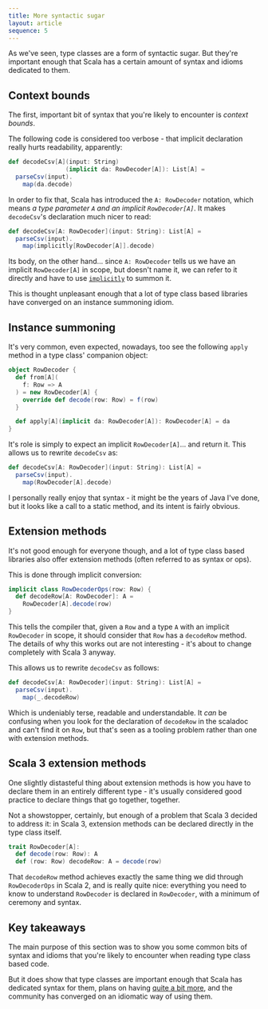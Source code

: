 ```yaml
---
title: More syntactic sugar
layout: article
sequence: 5
---
```


As we've seen, type classes are a form of syntactic sugar. But they're important enough that Scala has a certain amount of syntax and idioms dedicated to them.

## Context bounds

The first, important bit of syntax that you're likely to encounter is _context bounds_.

The following code is considered too verbose - that implicit declaration really hurts readability, apparently:

```scala
def decodeCsv[A](input: String)
                (implicit da: RowDecoder[A]): List[A] =
  parseCsv(input).
    map(da.decode)
```

In order to fix that, Scala has introduced the `A: RowDecoder` notation, which means _a type parameter `A` and an implicit `RowDecoder[A]`_. It makes `decodeCsv`'s declaration much nicer to read:

```scala
def decodeCsv[A: RowDecoder](input: String): List[A] =
  parseCsv(input).
    map(implicitly[RowDecoder[A]].decode)
```

Its body, on the other hand... since `A: RowDecoder` tells us we have an implicit `RowDecoder[A]` in scope, but doesn't name it, we can refer to it directly and have to use [`implicitly`] to summon it.

This is thought unpleasant enough that a lot of type class based libraries have converged on an instance summoning idiom.

## Instance summoning

It's very common, even expected, nowadays, too see the following `apply` method in a type class' companion object:

```scala
object RowDecoder {
  def from[A](
    f: Row => A
  ) = new RowDecoder[A] {
    override def decode(row: Row) = f(row)
  }

  def apply[A](implicit da: RowDecoder[A]): RowDecoder[A] = da
}
```

It's role is simply to expect an implicit `RowDecoder[A]`... and return it. This allows us to rewrite `decodeCsv` as:

```scala
def decodeCsv[A: RowDecoder](input: String): List[A] =
  parseCsv(input).
    map(RowDecoder[A].decode)
```

I personally really enjoy that syntax - it might be the years of Java I've done, but it looks like a call to a static method, and its intent is fairly obvious.

## Extension methods

It's not good enough for everyone though, and a lot of type class based libraries also offer extension methods (often referred to as syntax or ops).

This is done through implicit conversion:

```scala
implicit class RowDecoderOps(row: Row) {
  def decodeRow[A: RowDecoder]: A =
    RowDecoder[A].decode(row)
}
```

This tells the compiler that, given a `Row` and a type `A` with an implicit `RowDecoder` in scope, it should consider that `Row` has a `decodeRow` method. The details of why this works out are not interesting - it's about to change completely with Scala 3 anyway.

This allows us to rewrite `decodeCsv` as follows:

```scala
def decodeCsv[A: RowDecoder](input: String): List[A] =
  parseCsv(input).
    map(_.decodeRow)
```

Which is undeniably terse, readable and understandable. It *can* be confusing when you look for the declaration of `decodeRow` in the scaladoc and can't find it on `Row`, but that's seen as a tooling problem rather than one with extension methods.

## Scala 3 extension methods

One slightly distasteful thing about extension methods is how you have to declare them in an entirely different type - it's usually considered good practice to declare things that go together, together.

Not a showstopper, certainly, but enough of a problem that Scala 3 decided to address it: in Scala 3, extension methods can be declared directly in the type class itself.

```scala
trait RowDecoder[A]:
  def decode(row: Row): A
  def (row: Row) decodeRow: A = decode(row)
```

That `decodeRow` method achieves exactly the same thing we did through `RowDecoderOps` in Scala 2, and is really quite nice: everything  you need to know to understand `RowDecoder` is declared in `RowDecoder`, with a minimum of ceremony and syntax.

## Key takeaways

The main purpose of this section was to show you some common bits of syntax and idioms that you're likely to encounter when reading type class based code.

But it does show that type classes are important enough that Scala has dedicated syntax for them, plans on having [quite a bit more](https://dotty.epfl.ch/docs/reference/contextual/typeclasses.html), and the community has converged on an idiomatic way of using them.

[`implicitly`]:https://www.scala-lang.org/api/current/scala/Predef$.html#implicitly[T](implicite:T):T
